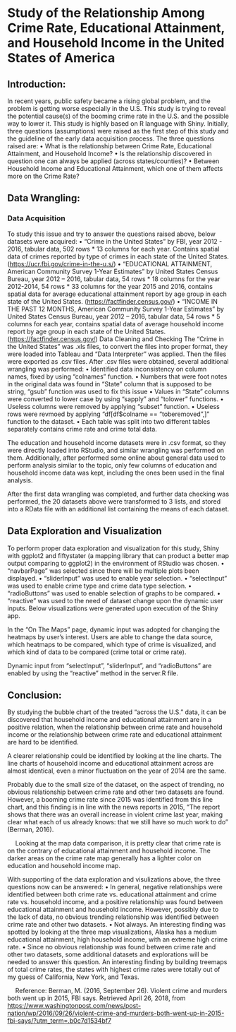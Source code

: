 # Study of the Relationship Among Crime Rate, Educational Attainment, and Household Income in the United States of America

## Introduction:
In recent years, public safety became a rising global problem, and the problem is getting worse especially in the U.S. This study is trying to reveal the potential cause(s) of the booming crime rate in the U.S. and the possible way to lower it. This study is highly based on R language with Shiny.
Initially, three questions (assumptions) were raised as the first step of this study and the guideline of the early data acquisition process. The three questions raised are:
•	What is the relationship between Crime Rate, Educational Attainment, and Household Income?
•	Is the relationship discovered in question one can always be applied (across states/counties)?
•	Between Household Income and Educational Attainment, which one of them affects more on the Crime Rate?

## Data Wrangling:
### Data Acquisition
 To study this issue and try to answer the questions raised above, below datasets were acquired:
•	“Crime in the United States” by FBI, year 2012 - 2016, tabular data, 502 rows * 13 columns for each year. Contains spatial data of crimes reported by type of crimes in each state of the United States. (https://ucr.fbi.gov/crime-in-the-u.s/)
•	“EDUCATIONAL ATTAINMENT, American Community Survey 1-Year Estimates” by United States Census Bureau, year 2012 – 2016, tabular data, 54 rows * 18 columns for the year 2012-2014, 54 rows * 33 columns for the year 2015 and 2016, contains spatial data for average educational attainment report by age group in each state of the United States. (https://factfinder.census.gov/)
•	“INCOME IN THE PAST 12 MONTHS, American Community Survey 1-Year Estimates” by United States Census Bureau, year 2012 – 2016, tabular data, 54 rows * 5 columns for each year, contains spatial data of average household income report by age group in each state of the United States. (https://factfinder.census.gov/)
Data Cleaning and Checking
The “Crime in the United States” was .xls files, to convert the files into proper format, they were loaded into Tableau and “Data Interpreter” was applied. Then the files were exported as .csv files.
After .csv files were obtained, several additional wrangling was performed:
•	Identified data inconsistency on column names, fixed by using “colnames” function.
•	Numbers that were foot notes in the original data was found in “State” column that is supposed to be string, “gsub” function was used to fix this issue
•	Values in “State” columns were converted to lower case by using “sapply” and “tolower” functions.
•	Useless columns were removed by applying “subset” function.
•	Useless rows were revmoed by applying “df[df$colname == “toberemoved”,]” function to the dataset.
•	Each table was split into two different tables separately contains crime rate and crime total data.
 
The education and household income datasets were in .csv format, so they were directly loaded into RStudio, and similar wrangling was performed on them.
Additionally, after performed some online about general data used to perform analysis similar to the topic, only few columns of education and household income data was kept, including the ones been used in the final analysis.
 
 
After the first data wrangling was completed, and further data checking was performed, the 20 datasets above were transformed to 3 lists, and stored into a RData file with an additional list containing the means of each dataset.
  

## Data Exploration and Visualization
To perform proper data exploration and visualization for this study, Shiny with ggplot2 and fiftystater (a mapping library that can product a better map output comparing to ggplot2) in the environment of RStudio was chosen.
•	“navbarPage” was selected since there will be multiple plots been displayed.
•	“sliderInput” was used to enable year selection.
•	“selectInput” was used to enable crime type and crime data type selection.
•	“radioButtons” was used to enable selection of graphs to be compared.
•	“reactive” was used to the need of dataset change upon the dynamic user inputs.
Below visualizations were generated upon execution of the Shiny app.
 
 
 
In the “On The Maps” page, dynamic input was adopted for changing the heatmaps by user’s interest. Users are able to change the data source, which heatmaps to be compared, which type of crime is visualized, and which kind of data to be compared (crime total or crime rate).

Dynamic input from “selectInput”, “sliderInput”, and “radioButtons” are enabled by using the “reactive” method in the server.R file.



## Conclusion:
By studying the bubble chart of the treated “across the U.S.” data, it can be discovered that household income and educational attainment are in a positive relation, when the relationship between crime rate and household income or the relationship between crime rate and educational attainment are hard to be identified.
 
A clearer relationship could be identified by looking at the line charts. The line charts of household income and educational attainment across are almost identical, even a minor fluctuation on the year of 2014 are the same.
 
Probably due to the small size of the dataset, on the aspect of trending, no obvious relationship between crime rate and other two datasets are found.
However, a booming crime rate since 2015 was identified from this line chart, and this finding is in line with the news reports in 2015, “The report shows that there was an overall increase in violent crime last year, making clear what each of us already knows: that we still have so much work to do” (Berman, 2016).
  
 
Looking at the map data comparison, it is pretty clear that crime rate is on the contrary of educational attainment and household income. The darker areas on the crime rate map generally has a lighter color on education and household income map.
 
  


With supporting of the data exploration and visulizations above, the three questions now can be answered:
•	In general, negative relationships were identified between both crime rate vs. educational attainment and crime rate vs. household income, and a positive relationship was found between educational attainment and household income. However, possibly due to the lack of data, no obvious trending relationship was identified between crime rate and other two datasets.
•	Not always. An interesting finding was spotted by looking at the three map visualizations, Alaska has a medium educational attainment, high household income, with an extreme high crime rate. 
•	Since no obvious relationship was found between crime rate and other two datasets, some additional datasets and explorations will be needed to answer this question.
An interesting finding by building treemaps of total crime rates, the states with highest crime rates were totally out of my guess of California, New York, and Texas.
         



 
Reference:
Berman, M. (2016, September 26). Violent crime and murders both went up in 2015, FBI says. Retrieved April 26, 2018, from https://www.washingtonpost.com/news/post-nation/wp/2016/09/26/violent-crime-and-murders-both-went-up-in-2015-fbi-says/?utm_term=.b0c7d1534bf7

